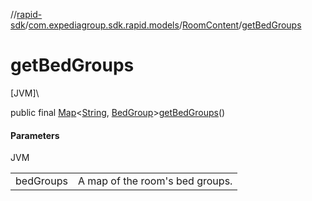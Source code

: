 //[rapid-sdk](../../../index.md)/[com.expediagroup.sdk.rapid.models](../index.md)/[RoomContent](index.md)/[getBedGroups](get-bed-groups.md)

# getBedGroups

[JVM]\

public final [Map](https://docs.oracle.com/javase/8/docs/api/java/util/Map.html)&lt;[String](https://docs.oracle.com/javase/8/docs/api/java/lang/String.html), [BedGroup](../-bed-group/index.md)&gt;[getBedGroups](get-bed-groups.md)()

#### Parameters

JVM

| | |
|---|---|
| bedGroups | A map of the room's bed groups. |
